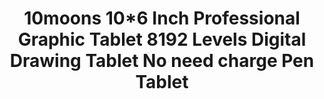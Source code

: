 ---
templateKey: product-page-template
featuredImage: >-
  /img/32851786287_010moons-10-6-Inch-Professional-Graphic-Tablet-8192-Levels-Digital-Drawing-Tablet-No-need-charge-Pen.jpg
price: 81.78
id: '32851786287'
title: >-
  10moons 10*6 Inch Professional Graphic Tablet 8192 Levels Digital Drawing
  Tablet No need charge Pen Tablet
images:
  - >-
    /img/32851786287_010moons-10-6-Inch-Professional-Graphic-Tablet-8192-Levels-Digital-Drawing-Tablet-No-need-charge-Pen.jpg
  - >-
    /img/32851786287_110moons-10-6-Inch-Professional-Graphic-Tablet-8192-Levels-Digital-Drawing-Tablet-No-need-charge-Pen.jpg
  - >-
    /img/32851786287_210moons-10-6-Inch-Professional-Graphic-Tablet-8192-Levels-Digital-Drawing-Tablet-No-need-charge-Pen.jpg
  - >-
    /img/32851786287_310moons-10-6-Inch-Professional-Graphic-Tablet-8192-Levels-Digital-Drawing-Tablet-No-need-charge-Pen.jpg
  - >-
    /img/32851786287_410moons-10-6-Inch-Professional-Graphic-Tablet-8192-Levels-Digital-Drawing-Tablet-No-need-charge-Pen.jpg
  - >-
    /img/32851786287_510moons-10-6-Inch-Professional-Graphic-Tablet-8192-Levels-Digital-Drawing-Tablet-No-need-charge-Pen.jpg
options:
  - title: Ships From
    options:
      - optionId: '200007763:201336100'
        text: China
      - optionId: '200007763:201336103'
        text: Russian Federation
      - optionId: '200007763:203054829'
        text: Brazil
      - optionId: '200007763:201336104'
        text: Spain
variants:
  - skuAttr: '200007763:201336100'
    pricing: '65.90'
    discount: '36.90'
    combinedAttributes:
      - '200007763:201336100'
  - skuAttr: '200007763:201336104'
    pricing: '65.90'
    discount: '36.90'
    combinedAttributes:
      - '200007763:201336104'
  - skuAttr: '200007763:201336103'
    pricing: '65.90'
    discount: '36.90'
    combinedAttributes:
      - '200007763:201336103'
  - skuAttr: '200007763:203054829'
    pricing: '74.90'
    discount: '41.94'
    combinedAttributes:
      - '200007763:203054829'
tags:
  - Type
  - Digital Tablets
  - Model Number
  - 1060Plus
  - Interface Type
  - USB
  - Material
  - PVC
  - Tablet Width
  - 36cm
  - Tablet length
  - 24cm
  - Package
  - 'Yes'
  - Resolution Ratio
  - 5080lpi
  - Pressure Levels
  - '8192'
  - Screen Size(diagonal)
  - 10.1"
  - Type
  - Graphic Tablets
  - Brand Name
  - 10moons
  - Pen Technology
  - Battery-Free Electromagnetic Resonance
  - OS Support
  - Windows 10/8/7 and MacOS 10.11 or later
  - Color
  - Black
  - Press Keys
  - 12 Customized Press Keys
meta: {}
description: ''
---